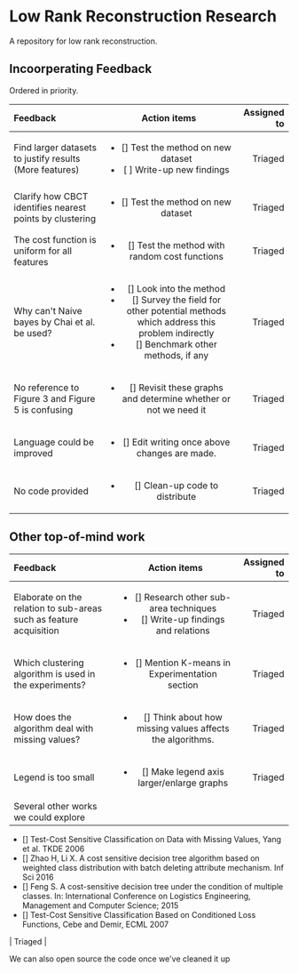 # Low Rank Reconstruction Research
A repository for low rank reconstruction.

## Incoorperating Feedback
Ordered in priority.

| Feedback    | Action items           | Assigned to     |
| :------------- |:-------------:| -----:|
| Find larger datasets to justify results (More features) | <ul><li>[] Test the method on new dataset</li><li>[ ] Write-up new findings</li></ul>| Triaged | 
| Clarify how CBCT identifies nearest points by clustering | <ul><li>[] Test the method on new dataset</li></ul> | Triaged |
| The cost function is uniform for all features | <ul><li>[] Test the method with random cost functions</li></ul> | Triaged |
| Why can't Naive bayes by Chai et al. be used? | <ul><li>[] Look into the method</li><li>[] Survey the field for other potential methods which address this problem indirectly</li><li>[] Benchmark other methods, if any</li></ul>| Triaged | 
| No reference to Figure 3 and Figure 5 is confusing | <ul><li>[] Revisit these graphs and determine whether or not we need it </li></ul> | Triaged |
| Language could be improved | <ul><li>[] Edit writing once above changes are made.</li></ul> | Triaged |
| No code provided | <ul><li>[] Clean-up code to distribute</li></ul> | Triaged |

    
## Other top-of-mind work

| Feedback    | Action items           | Assigned to     |
| :------------- |:-------------:| -----:|
| Elaborate on the relation to sub-areas such as feature acquisition | <ul><li>[] Research other sub-area techniques</li><li>[] Write-up findings and relations</li></ul>| Triaged | 
| Which clustering algorithm is used in the experiments? | <ul><li>[] Mention K-means in Experimentation section</li></ul>| Triaged | 
| How does the algorithm deal with missing values? | <ul><li>[] Think about how missing values affects the algorithms.</li></ul>| Triaged | 
| Legend is too small | <ul><li>[] Make legend axis larger/enlarge graphs</li></ul> | Triaged |
| Several other works we could explore | 
<ul>
    <li>[] Test-Cost Sensitive Classification on Data with Missing Values, Yang et al. TKDE 2006</li>
    <li>[] Zhao H, Li X. A cost sensitive decision tree algorithm based on weighted class distribution with batch deleting attribute mechanism. Inf Sci 2016</li>
    <li>[] Feng S. A cost-sensitive decision tree under the condition of multiple classes. In: International Conference on Logistics Engineering, Management and Computer Science; 2015</li>
    <li>[] Test-Cost Sensitive Classification Based on Conditioned Loss Functions, Cebe and Demir, ECML 2007</li>
</ul> | Triaged |

We can also open source the code once we've cleaned it up
